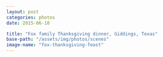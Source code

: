 ```yaml
---
layout: post
categories: photos
date: 2015-06-10

title: "Fox family Thanksgiving dinner, Giddings, Texas"
base-path: "/assets/img/photos/scenes"
image-name: "fox-thanksgiving-feast"
---
```

